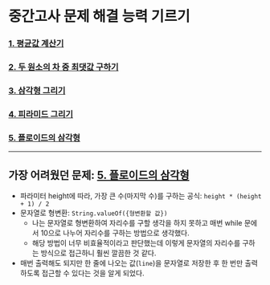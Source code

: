 # 중간고사 문제 해결 능력 기르기

### [1. 평균값 계산기](No1)
### [2. 두 원소의 차 중 최댓값 구하기](No2)
### [3. 삼각형 그리기](No3)
### [4. 피라미드 그리기](No4)
### [5. 플로이드의 삼각형](No5)

---
## 가장 어려웠던 문제: [5. 플로이드의 삼각형](No5)
- 파라미터 height에 따라, 가장 큰 수(마지막 수)를 구하는 공식: `height * (height + 1) / 2`
- 문자열로 형변환: `String.valueOf({형변환할 값})`
  - 나는 문자열로 형변환하여 자리수를 구할 생각을 하지 못하고 매번 while 문에서 10으로 나누어 자리수를 구하는 방법으로 생각했다.
  - 해당 방법이 너무 비효율적이라고 판단했는데 이렇게 문자열의 자리수를 구하는 방식으로 접근하니 훨씬 깔끔한 것 같다.
- 매번 출력해도 되지만 한 줄에 나오는 값(`line`)을 문자열로 저장한 후 한 번만 출력하도록 접근할 수 있다는 것을 알게 되었다.